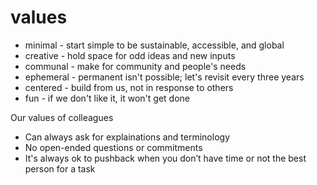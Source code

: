 # values 
- minimal - start simple to be sustainable, accessible, and global
- creative - hold space for odd ideas and new inputs
- communal - make for community and people's needs
- ephemeral - permanent isn't possible; let's revisit every three years 
- centered - build from us, not in response to others 
- fun - if we don't like it, it won't get done

Our values of colleagues
- Can always ask for explainations and terminology
- No open-ended questions or commitments
- It's always ok to pushback when you don’t have time or not the best person for a task


